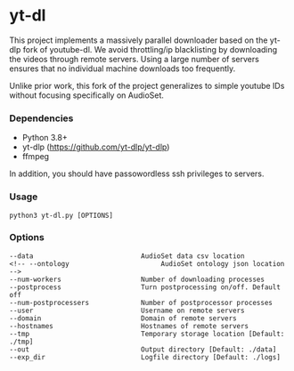 # yt-dl

This project implements a massively parallel downloader based on the yt-dlp fork of youtube-dl. We avoid throttling/ip blacklisting by downloading the videos through remote servers. Using a large number of servers ensures that no individual machine downloads too frequently.

Unlike prior work, this fork of the project generalizes to simple youtube IDs without focusing specifically on AudioSet.

### Dependencies

- Python 3.8+
- yt-dlp (https://github.com/yt-dlp/yt-dlp)
- ffmpeg

In addition, you should have passowordless ssh privileges to servers.

### Usage

```
python3 yt-dl.py [OPTIONS]
```

### Options

    --data                           AudioSet data csv location
    <!-- --ontology                       AudioSet ontology json location -->
    --num-workers                    Number of downloading processes
    --postprocess                    Turn postprocessing on/off. Default off
    --num-postprocessers             Number of postprocessor processes
    --user                           Username on remote servers
    --domain                         Domain of remote servers
    --hostnames                      Hostnames of remote servers
    --tmp                            Temporary storage location [Default: ./tmp]
    --out                            Output directory [Default: ./data]
    --exp_dir                        Logfile directory [Default: ./logs]
